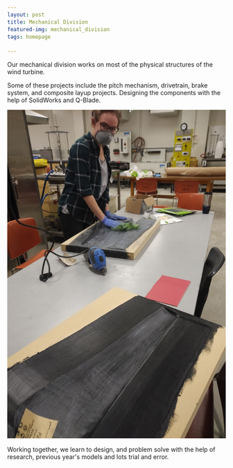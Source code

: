 ```yaml
---
layout: post
title: Mechanical Division
featured-img: mechanical_division
tags: homepage

---
```


Our mechanical division works on most of the physical structures of the wind turbine. 

Some of these projects include the pitch mechanism, drivetrain, brake system, and composite layup projects. Designing the components with the help of SolidWorks and Q-Blade.

![alt text][blade_manufacturing_pic]

[blade_manufacturing_pic]: https://github.com/Sciencesing/WEDesignWebsite/blob/JennifersTestBranch/assets/img/posts/blade_mold_prep.jpg "Team members prepping the blade molds for composite layup."

Working together, we learn to design, and problem solve with the help of research, previous year's models and lots trial and error.
